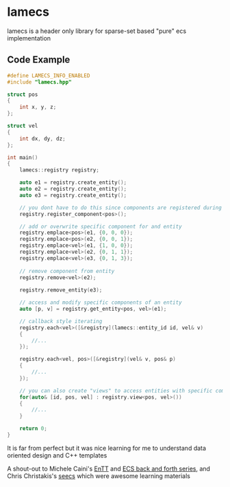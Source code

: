 # lamecs

lamecs is a header only library for sparse-set based "pure" ecs implementation

## Code Example
```cpp
#define LAMECS_INFO_ENABLED
#include "lamecs.hpp"

struct pos 
{
    int x, y, z;
};

struct vel
{
    int dx, dy, dz;
};

int main()
{
    lamecs::registry registry;

    auto e1 = registry.create_entity();
    auto e2 = registry.create_entity();
    auto e3 = registry.create_entity();

    // you dont have to do this since components are registered during .emplace()  
    registry.register_component<pos>();

    // add or overwrite specific component for and entity
    registry.emplace<pos>(e1, {0, 0, 0});
    registry.emplace<pos>(e2, {0, 0, 1});
    registry.emplace<vel>(e1, {1, 0, 0});
    registry.emplace<vel>(e2, {0, 1, 1});
    registry.emplace<vel>(e3, {0, 1, 3});
    
    // remove component from entity
    registry.remove<vel>(e2);
    
    registry.remove_entity(e3);

    // access and modify specific components of an entity
    auto [p, v] = registry.get_entity<pos, vel>(e1);

    // callback style iterating
    registry.each<vel>([&registry](lamecs::entity_id id, vel& v)
    {
        //...
    });

    registry.each<vel, pos>([&registry](vel& v, pos& p)
    {
        //...
    });

    // you can also create "views" to access entities with specific components
    for(auto& [id, pos, vel] : registry.view<pos, vel>())
    {
        //...
    }

    return 0;
}
```

It is far from perfect but it was nice learning for me to understand data oriented design and C++ templates


A shout-out to Michele Caini's [EnTT](https://github.com/skypjack/entt) and [ECS back and forth series](https://skypjack.github.io/2019-02-14-ecs-baf-part-1/), and Chris Christakis's [seecs](https://github.com/chrischristakis/seecs) which were awesome learning materials
